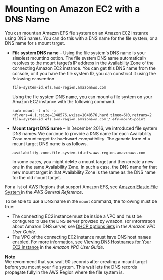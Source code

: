 # Mounting on Amazon EC2 with a DNS Name<a name="mounting-fs-mount-cmd-dns-name"></a>

You can mount an Amazon EFS file system on an Amazon EC2 instance using DNS names\. You can do this with a DNS name for the file system, or a DNS name for a mount target\.
+ **File system DNS name** – Using the file system's DNS name is your simplest mounting option\. The file system DNS name automatically resolves to the mount target’s IP address in the Availability Zone of the connecting Amazon EC2 instance\. You can get this DNS name from the console, or if you have the file system ID, you can construct it using the following convention\.

  ```
  file-system-id.efs.aws-region.amazonaws.com
  ```

  Using the file system DNS name, you can mount a file system on your Amazon EC2 instance with the following command\.

  ```
  sudo mount -t nfs -o nfsvers=4.1,rsize=1048576,wsize=1048576,hard,timeo=600,retrans=2 file-system-id.efs.aws-region.amazonaws.com:/ efs-mount-point
  ```
+ **Mount target DNS name** – In December 2016, we introduced file system DNS names\. We continue to provide a DNS name for each Availability Zone mount target for backward compatibility\. The generic form of a mount target DNS name is as follows\.

  ```
  availability-zone.file-system-id.efs.aws-region.amazonaws.com 
  ```

  In some cases, you might delete a mount target and then create a new one in the same Availability Zone\. In such a case, the DNS name for that new mount target in that Availability Zone is the same as the DNS name for the old mount target\.

For a list of AWS Regions that support Amazon EFS, see [Amazon Elastic File System ](http://docs.aws.amazon.com/general/latest/gr/rande.html#elasticfilesystem-region) in the *AWS General Reference*\.

To be able to use a DNS name in the `mount` command, the following must be true:
+ The connecting EC2 instance must be inside a VPC and must be configured to use the DNS server provided by Amazon\. For information about Amazon DNS server, see [DHCP Options Sets](http://docs.aws.amazon.com/AmazonVPC/latest/UserGuide/VPC_DHCP_Options.html) in the *Amazon VPC User Guide*\. 
+ The VPC of the connecting EC2 instance must have DNS host names enabled\. For more information, see [Viewing DNS Hostnames for Your EC2 Instance](http://docs.aws.amazon.com/AmazonVPC/latest/UserGuide/vpc-dns.html#vpc-dns-viewing) in the *Amazon VPC User Guide*\. 

**Note**  
We recommend that you wait 90 seconds after creating a mount target before you mount your file system\. This wait lets the DNS records propagate fully in the AWS Region where the file system is\.